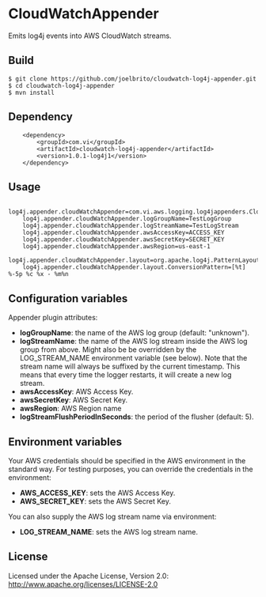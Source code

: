 CloudWatchAppender
==================

Emits log4j events into AWS CloudWatch streams.

## Build

    $ git clone https://github.com/joelbrito/cloudwatch-log4j-appender.git
    $ cd cloudwatch-log4j-appender
    $ mvn install

## Dependency
```
	<dependency>
		<groupId>com.vi</groupId>
    	<artifactId>cloudwatch-log4j-appender</artifactId>
    	<version>1.0.1-log4j1</version>
	</dependency>
```

## Usage
```
    log4j.appender.cloudWatchAppender=com.vi.aws.logging.log4jappenders.CloudWatchAppender
	log4j.appender.cloudWatchAppender.logGroupName=TestLogGroup
	log4j.appender.cloudWatchAppender.logStreamName=TestLogStream
	log4j.appender.cloudWatchAppender.awsAccessKey=ACCESS_KEY
	log4j.appender.cloudWatchAppender.awsSecretKey=SECRET_KEY
	log4j.appender.cloudWatchAppender.awsRegion=us-east-1
	log4j.appender.cloudWatchAppender.layout=org.apache.log4j.PatternLayout
	log4j.appender.cloudWatchAppender.layout.ConversionPattern=[%t] %-5p %c %x - %m%n
```
## Configuration variables

Appender plugin attributes:

+ **logGroupName**: the name of the AWS log group (default: "unknown").
+ **logStreamName**: the name of the AWS log stream inside the AWS log group from above.
  Might also be be overridden by the LOG_STREAM_NAME environment variable (see below).
  Note that the stream name will always be suffixed by the current timestamp.
  This means that every time the logger restarts, it will create a new log stream.
+ **awsAccessKey**: AWS Access Key.
+ **awsSecretKey**: AWS Secret Key.
+ **awsRegion**: AWS Region name
+ **logStreamFlushPeriodInSeconds**: the period of the flusher (default: 5).

## Environment variables

Your AWS credentials should be specified in the AWS environment in the standard way.
For testing purposes, you can override the credentials in the environment:

+ **AWS_ACCESS_KEY**: sets the AWS Access Key.
+ **AWS_SECRET_KEY**: sets the AWS Secret Key.

You can also supply the AWS log stream name via environment:

+ **LOG_STREAM_NAME**: sets the AWS log stream name.

## License

Licensed under the Apache License, Version 2.0: http://www.apache.org/licenses/LICENSE-2.0
